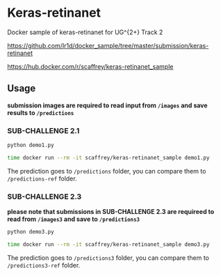 # Keras-retinanet

Docker sample of keras-retinanet for UG^{2+} Track 2

https://github.com/Ir1d/docker_sample/tree/master/submission/keras-retinanet

https://hub.docker.com/r/scaffrey/keras-retinanet_sample

## Usage

**submission images are required to read input from `/images` and save results to `/predictions`**

### SUB-CHALLENGE 2.1

```python
python demo1.py
```

```bash
time docker run --rm -it scaffrey/keras-retinanet_sample demo1.py
```

The prediction goes to `/predictions` folder, you can compare them to `/predictions-ref` folder.

### SUB-CHALLENGE 2.3

**please note that submissions in SUB-CHALLENGE 2.3 are requireed to read from `/images3` and save to `/predictions3`**

```python
python demo3.py
```

```bash
time docker run --rm -it scaffrey/keras-retinanet_sample demo3.py
```

The prediction goes to `/predictions3` folder, you can compare them to `/predictions3-ref` folder.
